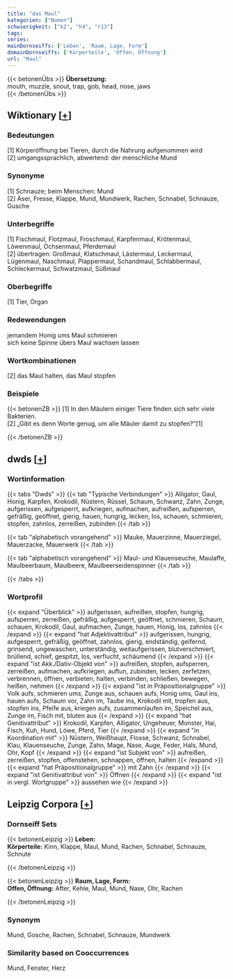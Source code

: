 ```yaml
---
title: "das Maul"
kategorien: ["Nomen"]
schwierigkeit: ["k2", "h4", "r13"]
tags:
series:
mainDornseiffs: ['Leben', 'Raum, Lage, Form']
domainDornseiffs: ['Körperteile', 'Offen, Öffnung']
url: "Maul"
---
```


{{< betonenÜbs >}}
**Übersetzung:**  
mouth, muzzle, snout, trap, gob, head, nose, jaws  
{{< /betonenÜbs >}}

## Wiktionary [[+](https://de.wiktionary.org/wiki/Maul)]

### Bedeutungen
[1] Körperöffnung bei Tieren, durch die Nahrung aufgenommen wird  
[2] umgangssprachlich, abwertend: der menschliche Mund  

### Synonyme
[1] Schnauze; beim Menschen: Mund  
[2] Äser, Fresse, Klappe, Mund, Mundwerk, Rachen, Schnabel, Schnauze, Gusche  

### Unterbegriffe
[1] Fischmaul, Flotzmaul, Froschmaul, Karpfenmaul, Krötenmaul, Löwenmaul, Ochsenmaul, Pferdemaul  
[2] übertragen: Großmaul, Klatschmaul, Lästermaul, Leckermaul, Lügenmaul, Naschmaul, Plappermaul, Schandmaul, Schlabbermaul, Schleckermaul, Schwatzmaul, Süßmaul  

### Oberbegriffe
[1] Tier, Organ  

### Redewendungen
jemandem Honig ums Maul schmieren  
sich keine Spinne übers Maul wachsen lassen  

### Wortkombinationen
[2] das Maul halten, das Maul stopfen  

### Beispiele
{{< betonenZB >}}
[1] In den Mäulern einiger Tiere finden sich sehr viele Bakterien.  
[2] „Gibt es denn Worte genug, um alle Mäuler damit zu stopfen?“[1]  

{{< /betonenZB >}}


## dwds [[+](https://www.dwds.de/wb/Maul)]

### Wortinformation
{{< tabs "Dwds" >}}
{{< tab "Typische Verbindungen" >}}
Alligator, Gaul, Honig, Karpfen, Krokodil, Nüstern, Rüssel, Schaum, Schwanz, Zahn, Zunge, aufgerissen, aufgesperrt, aufkriegen, aufmachen, aufreißen, aufsperren, gefräßig, geöffnet, gierig, hauen, hungrig, lecken, los, schauen, schmieren, stopfen, zahnlos, zerreißen, zubinden
{{< /tab >}}

{{< tab "alphabetisch vorangehend" >}}
Mauke, Mauerzinne, Mauerziegel, Mauerzacke, Mauerwerk
{{< /tab >}}

{{< tab "alphabetisch vorangehend" >}}
Maul- und Klauenseuche, Maulaffe, Maulbeerbaum, Maulbeere, Maulbeerseidenspinner
{{< /tab >}}

{{< /tabs >}}

### Wortprofil
{{< expand "Überblick" >}} aufgerissen, aufreißen, stopfen, hungrig, aufsperren, zerreißen, gefräßig, aufgesperrt, geöffnet, schmieren, Schaum, schauen, Krokodil, Gaul, aufmachen, Zunge, hauen, Honig, los, zahnlos {{< /expand >}}
{{< expand "hat Adjektivattribut" >}} aufgerissen, hungrig, aufgesperrt, gefräßig, geöffnet, zahnlos, gierig, endständig, geifernd, grinsend, ungewaschen, unterständig, weitaufgerissen, blutverschmiert, brüllend, schief, gespitzt, los, verflucht, schäumend {{< /expand >}}
{{< expand "ist Akk./Dativ-Objekt von" >}} aufreißen, stopfen, aufsperren, zerreißen, aufmachen, aufkriegen, auftun, zubinden, lecken, zerfetzen, verbrennen, öffnen, verbieten, halten, verbinden, schließen, bewegen, heißen, nehmen {{< /expand >}}
{{< expand "ist in Präpositionalgruppe" >}} Volk aufs, schmieren ums, Zunge aus, schauen aufs, Honig ums, Gaul ins, hauen aufs, Schaum vor, Zahn im, Taube ins, Krokodil mit, tropfen aus, stopfen ins, Pfeife aus, kriegen aufs, zusammenlaufen im, Speichel aus, Zunge im, Fisch mit, bluten aus {{< /expand >}}
{{< expand "hat Genitivattribut" >}} Krokodil, Karpfen, Alligator, Ungeheuer, Monster, Hai, Fisch, Kuh, Hund, Löwe, Pferd, Tier {{< /expand >}}
{{< expand "in Koordination mit" >}} Nüstern, Weißhaupt, Flosse, Schwanz, Schnabel, Klau, Klauenseuche, Zunge, Zahn, Mage, Nase, Auge, Feder, Hals, Mund, Ohr, Kopf {{< /expand >}}
{{< expand "ist Subjekt von" >}} aufreißen, zerreißen, stopfen, offenstehen, schnappen, öffnen, halten {{< /expand >}}
{{< expand "hat Präpositionalgruppe" >}} mit Zahn {{< /expand >}}
{{< expand "ist Genitivattribut von" >}} Öffnen {{< /expand >}}
{{< expand "ist in vergl. Wortgruppe" >}} aussehen wie {{< /expand >}}

## Leipzig Corpora [[+](https://corpora.uni-leipzig.de/en/res?word=Maul&corpusId=deu_newscrawl-public_2018)]

### Dornseiff Sets
{{< betonenLeipzig >}}
**Leben:**  
**Körperteile:** Kinn, Klappe, Maul, Mund, Rachen, Schnabel, Schnauze, Schnute  

{{< /betonenLeipzig >}}


{{< betonenLeipzig >}}
**Raum, Lage, Form:**  
**Offen, Öffnung:** After, Kehle, Maul, Mund, Nase, Ohr, Rachen  

{{< /betonenLeipzig >}}

### Synonym
Mund, Gosche, Rachen, Schnabel, Schnauze, Mundwerk


### Similarity based on Cooccurrences
Mund, Fenster, Herz

